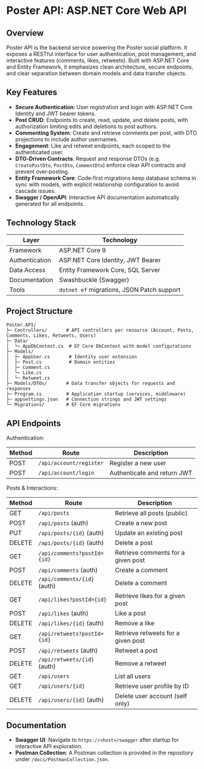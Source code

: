 # Poster API: ASP.NET Core Web API

## Overview

Poster API is the backend service powering the Poster social platform. It exposes a RESTful interface for user authentication, post management, and interactive features (comments, likes, retweets). Built with ASP.NET Core and Entity Framework, it emphasizes clean architecture, secure endpoints, and clear separation between domain models and data transfer objects.

## Key Features

- **Secure Authentication**: User registration and login with ASP.NET Core Identity and JWT bearer tokens.
- **Post CRUD**: Endpoints to create, read, update, and delete posts, with authorization limiting edits and deletions to post authors.
- **Commenting System**: Create and retrieve comments per post, with DTO projections to include author usernames.
- **Engagement**: Like and retweet endpoints, each scoped to the authenticated user.
- **DTO‑Driven Contracts**: Request and response DTOs (e.g. `CreatePostDto`, `PostDto`, `CommentDto`) enforce clear API contracts and prevent over‑posting.
- **Entity Framework Core**: Code‑first migrations keep database schema in sync with models, with explicit relationship configuration to avoid cascade issues.
- **Swagger / OpenAPI**: Interactive API documentation automatically generated for all endpoints.

## Technology Stack

| Layer          | Technology                                           |
|----------------|------------------------------------------------------|
| Framework      | ASP.NET Core 9                                       |
| Authentication | ASP.NET Core Identity, JWT Bearer                    |
| Data Access    | Entity Framework Core, SQL Server                    |
| Documentation  | Swashbuckle (Swagger)                                |
| Tools          | `dotnet ef` migrations, JSON Patch support           |

## Project Structure

```
Poster.API/
├─ Controllers/       # API controllers per resource (Account, Posts, Comments, Likes, Retweets, Users)
├─ Data/
│  └─ AppDbContext.cs  # EF Core DbContext with model configurations
├─ Models/
│  ├─ AppUser.cs       # Identity user extension
│  ├─ Post.cs          # Domain entities
│  ├─ Comment.cs
│  └─ Like.cs
│  └─ Retweet.cs
├─ Models/DTOs/       # Data transfer objects for requests and responses
├─ Program.cs         # Application startup (services, middleware)
├─ appsettings.json   # Connection strings and JWT settings
└─ Migrations/        # EF Core migrations
```

## API Endpoints

Authentication:

| Method | Route                         | Description                         |
|--------|-------------------------------|-------------------------------------|
| POST   | `/api/account/register`       | Register a new user                 |
| POST   | `/api/account/login`          | Authenticate and return JWT         |

Posts & Interactions:

| Method | Route                           | Description                          |
|--------|---------------------------------|--------------------------------------|
| GET    | `/api/posts`                    | Retrieve all posts (public)          |
| POST   | `/api/posts` (auth)             | Create a new post                    |
| PUT    | `/api/posts/{id}` (auth)        | Update an existing post              |
| DELETE | `/api/posts/{id}` (auth)        | Delete a post                        |
| GET    | `/api/comments?postId={id}`     | Retrieve comments for a given post   |
| POST   | `/api/comments` (auth)          | Create a comment                     |
| DELETE | `/api/comments/{id}` (auth)     | Delete a comment                     |
| GET    | `/api/likes?postId={id}`        | Retrieve likes for a given post      |
| POST   | `/api/likes` (auth)             | Like a post                          |
| DELETE | `/api/likes/{id}` (auth)        | Remove a like                        |
| GET    | `/api/retweets?postId={id}`     | Retrieve retweets for a given post   |
| POST   | `/api/retweets` (auth)          | Retweet a post                       |
| DELETE | `/api/retweets/{id}` (auth)     | Remove a retweet                     |
| GET    | `/api/users`                    | List all users                       |
| GET    | `/api/users/{id}`               | Retrieve user profile by ID          |
| DELETE | `/api/users/{id}` (auth)        | Delete user account (self only)      |

## Documentation

- **Swagger UI**: Navigate to `https://<host>/swagger` after startup for interactive API exploration.
- **Postman Collection**: A Postman collection is provided in the repository under `/docs/PostmanCollection.json`.

